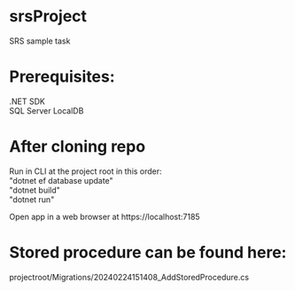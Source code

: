 # srsProject

SRS sample task

# Prerequisites:

.NET SDK  
SQL Server LocalDB

# After cloning repo

Run in CLI at the project root in this order:  
"dotnet ef database update"  
"dotnet build"  
"dotnet run"

Open app in a web browser at https://localhost:7185

# Stored procedure can be found here:

projectroot/Migrations/20240224151408_AddStoredProcedure.cs
